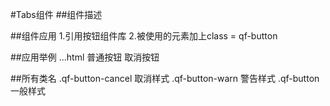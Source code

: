 

#Tabs组件
##组件描述

##组件应用
1.引用按钮组件库
2.被使用的元素加上class = qf-button

##应用举例
...html
普通按钮
<a href="" class="qf-button"></a>
取消按钮
<a href="" class="qf-button qf-button-cancel"></a>



##所有类名
.qf-button-cancel  取消样式
.qf-button-warn    警告样式
.qf-button         一般样式


